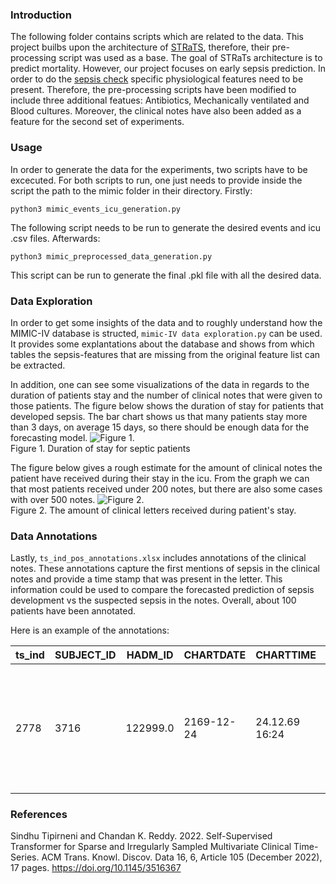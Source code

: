### Introduction

The following folder contains scripts which are related to the data. This project builbs upon the architecture of [STRaTS](https://arxiv.org/pdf/2107.14293.pdf), therefore, their pre-processing script was used as a base. The goal of STRaTs architecture is to predict mortality. However, our project focuses on early sepsis prediction. In order to do the [sepsis check]( https://github.com/JINHXu/Research-Module-WS22-Natalia-Pablo-Jinghua/tree/main/sepsischeck) specific physiological features need to be present. Therefore, the pre-processing scripts have been modified to include three additional featues: Antibiotics, Mechanically ventilated and Blood cultures. Moreover, the clinical notes have also been added as a feature for the second set of experiments. 

### Usage

In order to generate the data for the experiments, two scripts have to be excecuted. For both scripts to run, one just needs to provide inside the script the path to the mimic folder in their directory. 
Firstly:
```
python3 mimic_events_icu_generation.py

```
The following script needs to be run to generate the desired events and icu .csv files. 
Afterwards:
```
python3 mimic_preprocessed_data_generation.py

```
This script can be run to generate the final .pkl file with all the desired data.

### Data Exploration

In order to get some insights of the data and to roughly understand how the MIMIC-IV database is structed, `mimic-IV data exploration.py` can be used. It provides some explantations about the database and shows from which tables the sepsis-features that are missing from the original feature list can be extracted. 

In addition, one can see some visualizations of the data in regards to the duration of patients stay and the number of clinical notes that were given to those patients. 
The figure below shows the duration of stay for patients that developed sepsis. The bar chart shows us that many patients stay more than 3 days, on average 15 days, so there should be enough data for the forecasting model.
![Figure 1.](https://github.com/JINHXu/Research-Module-WS22-Natalia-Pablo-Jinghua/blob/main/data_prep_and_exploration/images/period_of_stay.png) <br>
Figure 1. Duration of stay for septic patients

The figure below gives a rough estimate for the amount of clinical notes the patient have received during their stay in the icu. From the graph we can that most patients received under 200 notes, but there are also some cases with over 500 notes. 
![Figure 2.](https://github.com/JINHXu/Research-Module-WS22-Natalia-Pablo-Jinghua/blob/main/data_prep_and_exploration/images/number_of_letter.png)<br>
Figure 2. The amount of clinical letters received during patient's stay. 

### Data Annotations

Lastly, `ts_ind_pos_annotations.xlsx` includes annotations of the clinical notes. These annotations capture the first mentions of sepsis in the clinical notes and provide a time stamp that was present in the letter. This information could be used to compare the forecasted prediction of sepsis development vs the suspected sepsis in the notes. Overall, about 100 patients have been annotated.

Here is an example of the annotations:


| ts_ind        | SUBJECT_ID    | HADM_ID       | CHARTDATE       | CHARTTIME | TEXT | AdmissionDate |
| ------------- | ------------- | -------------  | -------------  |-------------  |-------------  | -------------  |
| 2778          | 3716          | 122999.0      |    2169-12-24  |24.12.69 16:24 |a-unknown source of hypoxia but responding nicely to CPAP. sepsis picture | [**2169-12-23**] |


### References 

Sindhu Tipirneni and Chandan K. Reddy. 2022. Self-Supervised Transformer for Sparse and Irregularly Sampled Multivariate Clinical Time-Series. ACM Trans. Knowl. Discov. Data 16, 6, Article 105 (December 2022), 17 pages. https://doi.org/10.1145/3516367



